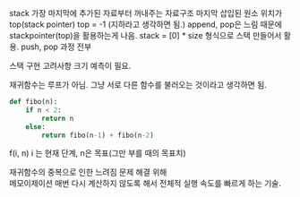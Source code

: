 stack 가장 마지막에 추가된 자료부터 꺼내주는 자료구조 마지막 삽입된 원소 위치가 top(stack pointer)
top = -1 (지하라고 생각하면 됨.)
append, pop은 느림
때문에 stackpointer(top)을 활용하는게 나음.
stack = [0] * size 형식으로 스택 만들어서 활용.
push, pop 과정 전부 


스택 구현 고려사항
크기 예측이 필요.

재귀함수는 루프가 아님.
그냥 서로 다른 함수를 불러오는 것이라고 생각하면 됨.
```python
def fibo(n):
    if n < 2:
        return n
    else:
        return fibo(n-1) + fibo(n-2)
```
f(i, n)  i 는 현재 단계, n은 목표(그만 부를 때의 목표치)


재귀함수의 중복으로 인한 느려짐 문제 해결 위해  
메모이제이션
매번 다시 계산하지 않도록 해서 전체적 실행 속도를 빠르게 하는 기술.